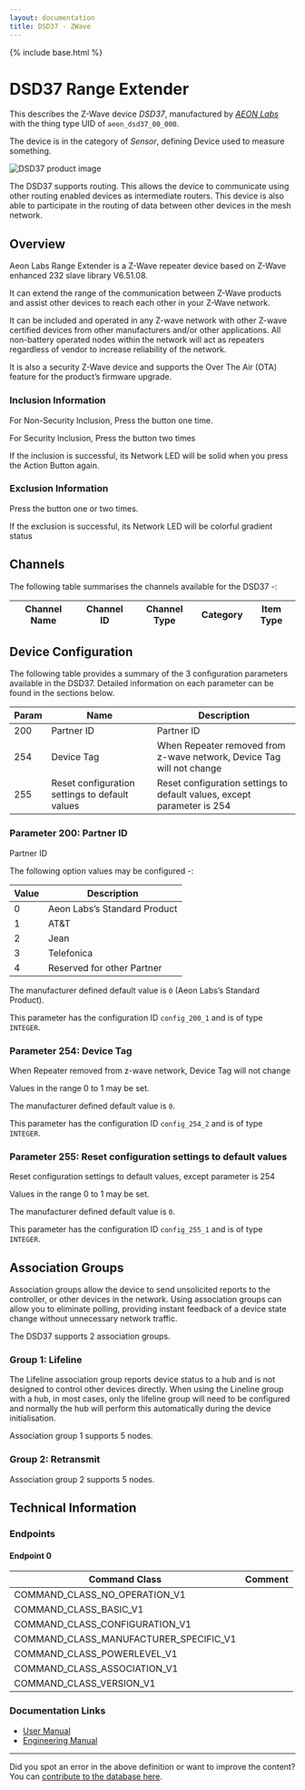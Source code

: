 ```yaml
---
layout: documentation
title: DSD37 - ZWave
---
```


{% include base.html %}

# DSD37 Range Extender
This describes the Z-Wave device *DSD37*, manufactured by *[AEON Labs](http://aeotec.com/)* with the thing type UID of ```aeon_dsd37_00_000```.

The device is in the category of *Sensor*, defining Device used to measure something.

![DSD37 product image](https://opensmarthouse.org/zwavedatabase/66/image/)


The DSD37 supports routing. This allows the device to communicate using other routing enabled devices as intermediate routers.  This device is also able to participate in the routing of data between other devices in the mesh network.

## Overview

Aeon Labs Range Extender is a Z-Wave repeater device based on Z-Wave enhanced 232 slave library V6.51.08.

It can extend the range of the communication between Z-Wave products and assist other devices to reach each other in your Z-Wave network.

It can be included and operated in any Z-wave network with other Z-wave certified devices from other manufacturers and/or other applications. All non-battery operated nodes within the network will act as repeaters regardless of vendor to increase reliability of the network.

It is also a security Z-Wave device and supports the Over The Air (OTA) feature for the product’s firmware upgrade.  

### Inclusion Information

For Non-Security Inclusion, Press the button one time.

For Security Inclusion, Press the button two times

If the inclusion is successful, its Network LED will be solid when you press the Action Button again.

### Exclusion Information

Press the button one or two times.

If the exclusion is successful, its Network LED will be colorful gradient status

## Channels

The following table summarises the channels available for the DSD37 -:

| Channel Name | Channel ID | Channel Type | Category | Item Type |
|--------------|------------|--------------|----------|-----------|



## Device Configuration

The following table provides a summary of the 3 configuration parameters available in the DSD37.
Detailed information on each parameter can be found in the sections below.

| Param | Name  | Description |
|-------|-------|-------------|
| 200 | Partner ID | Partner ID |
| 254 | Device Tag | When Repeater removed from z-wave network, Device Tag will not change |
| 255 | Reset configuration settings to default values | Reset configuration settings to default values, except parameter is 254 |

### Parameter 200: Partner ID

Partner ID

The following option values may be configured -:

| Value  | Description |
|--------|-------------|
| 0 | Aeon Labs’s Standard Product |
| 1 | AT&T |
| 2 | Jean |
| 3 | Telefonica |
| 4 | Reserved for other Partner |

The manufacturer defined default value is ```0``` (Aeon Labs’s Standard Product).

This parameter has the configuration ID ```config_200_1``` and is of type ```INTEGER```.


### Parameter 254: Device Tag

When Repeater removed from z-wave network, Device Tag will not change

Values in the range 0 to 1 may be set.

The manufacturer defined default value is ```0```.

This parameter has the configuration ID ```config_254_2``` and is of type ```INTEGER```.


### Parameter 255: Reset configuration settings to default values

Reset configuration settings to default values, except parameter is 254

Values in the range 0 to 1 may be set.

The manufacturer defined default value is ```0```.

This parameter has the configuration ID ```config_255_1``` and is of type ```INTEGER```.


## Association Groups

Association groups allow the device to send unsolicited reports to the controller, or other devices in the network. Using association groups can allow you to eliminate polling, providing instant feedback of a device state change without unnecessary network traffic.

The DSD37 supports 2 association groups.

### Group 1: Lifeline

The Lifeline association group reports device status to a hub and is not designed to control other devices directly. When using the Lineline group with a hub, in most cases, only the lifeline group will need to be configured and normally the hub will perform this automatically during the device initialisation.

Association group 1 supports 5 nodes.

### Group 2: Retransmit


Association group 2 supports 5 nodes.

## Technical Information

### Endpoints

#### Endpoint 0

| Command Class | Comment |
|---------------|---------|
| COMMAND_CLASS_NO_OPERATION_V1| |
| COMMAND_CLASS_BASIC_V1| |
| COMMAND_CLASS_CONFIGURATION_V1| |
| COMMAND_CLASS_MANUFACTURER_SPECIFIC_V1| |
| COMMAND_CLASS_POWERLEVEL_V1| |
| COMMAND_CLASS_ASSOCIATION_V1| |
| COMMAND_CLASS_VERSION_V1| |

### Documentation Links

* [User Manual](https://opensmarthouse.org/zwavedatabase/66/reference/20-Range-Extender--Repeater-.pdf)
* [Engineering Manual](https://opensmarthouse.org/zwavedatabase/66/reference/z-wave-plus-aeotec-range-extender-engineering-sheet.pdf)

---

Did you spot an error in the above definition or want to improve the content?
You can [contribute to the database here](https://opensmarthouse.org/zwavedatabase/66).
